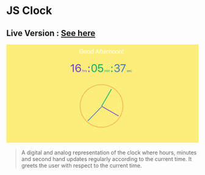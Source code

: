# JS Clock

## Live Version : [See here](https://sauravchamoli17.github.io/Clock/)

![Preview](preview.png)

> A digital and analog representation of the clock where hours, minutes and second hand updates regularly according to the current time. It greets the user with respect to the current time. 
